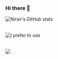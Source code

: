 ### Hi there 👋

<!--
**Nirav186/Nirav186** is a ✨ _special_ ✨ repository because its `README.md` (this file) appears on your GitHub profile.

Here are some ideas to get you started:

- 🔭 I’m currently working on ...
- 🌱 I’m currently learning ...
- 👯 I’m looking to collaborate on ...
- 🤔 I’m looking for help with ...
- 💬 Ask me about ...
- 📫 How to reach me: ...
- 😄 Pronouns: ...
- ⚡ Fun fact: ...
-->

![Nirav's GitHub stats](https://github-readme-stats.vercel.app/api?username=Nirav186&show_icons=true&theme=dark)
</br></br></br>
![I prefer to use](https://github-readme-stats.vercel.app/api/top-langs?username=Nirav186&show_icons=true&theme=dark&layout=compact)
</br></br></br>
<img src="https://github-readme-streak-stats.herokuapp.com/?user=Nirav186"/>
